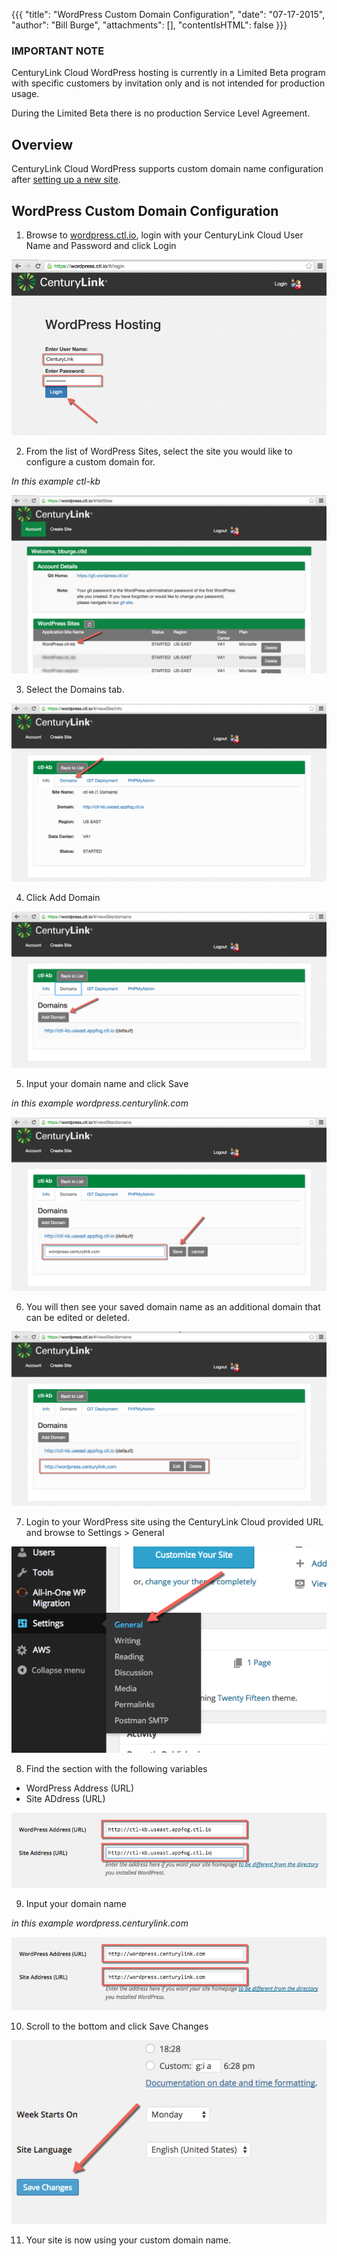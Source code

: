 {{{
  "title": "WordPress Custom Domain Configuration",
  "date": "07-17-2015",
  "author": "Bill Burge",
  "attachments": [],
  "contentIsHTML": false
}}}

### IMPORTANT NOTE

CenturyLink Cloud WordPress hosting is currently in a Limited Beta program with specific customers by invitation only and is not intended for production usage.

During the Limited Beta there is no production Service Level Agreement.

## Overview
CenturyLink Cloud WordPress supports custom domain name configuration after [setting up a new site](getting-started-with-wordpress-as-a-service.md).

## WordPress Custom Domain Configuration

1. Browse to [wordpress.ctl.io](https://wordpress.ctl.io), login with your CenturyLink Cloud User Name and Password and click Login

  ![](../images/wp_custom_domain_configuration/wp_custom_domain_configuration_01.png)

2. From the list of WordPress Sites, select the site you would like to configure a custom domain for.

  _In this example ctl-kb_

  ![](../images/wp_custom_domain_configuration/wp_custom_domain_configuration_02.png)

3. Select the Domains tab.

  ![](../images/wp_custom_domain_configuration/wp_custom_domain_configuration_03.png)

4. Click Add Domain

  ![](../images/wp_custom_domain_configuration/wp_custom_domain_configuration_04.png)

5. Input your domain name and click Save

  _in this example wordpress.centurylink.com_

  ![](../images/wp_custom_domain_configuration/wp_custom_domain_configuration_05.png)

6. You will then see your saved domain name as an additional domain that can be edited or deleted.

  ![](../images/wp_custom_domain_configuration/wp_custom_domain_configuration_06.png)

7. Login to your WordPress site using the CenturyLink Cloud provided URL and browse to Settings > General

  ![](../images/wp_custom_domain_configuration/wp_custom_domain_configuration_07.png)

8. Find the section with the following variables
  * WordPress Address (URL)
  * Site ADdress (URL)

  ![](../images/wp_custom_domain_configuration/wp_custom_domain_configuration_08.png)

9. Input your domain name

  _in this example wordpress.centurylink.com_

  ![](../images/wp_custom_domain_configuration/wp_custom_domain_configuration_09.png)

10. Scroll to the bottom and click Save Changes

  ![](../images/wp_custom_domain_configuration/wp_custom_domain_configuration_10.png)

11. Your site is now using your custom domain name.
